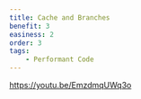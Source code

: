 ```yaml
---
title: Cache and Branches
benefit: 3
easiness: 2
order: 3
tags:
    - Performant Code
---
```





https://youtu.be/EmzdmqUWq3o